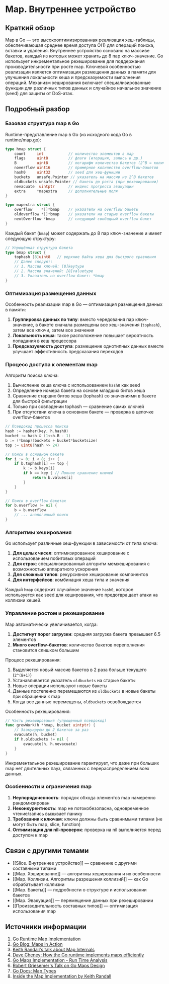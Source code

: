 # Map. Внутреннее устройство

## Краткий обзор

Map в Go — это высокооптимизированная реализация хеш-таблицы, обеспечивающая среднее время доступа O(1) для операций поиска, вставки и удаления. Внутреннее устройство основано на массиве бакетов, каждый из которых может хранить до 8 пар ключ-значение. Go использует инкрементальное рехеширование для поддержания производительности при росте map. Ключевой особенностью реализации является оптимизация размещения данных в памяти для улучшения локальности кеша и предсказуемости выполнения операций. Механизм хеширования включает специализированные функции для различных типов данных и случайное начальное значение (seed) для защиты от DoS-атак.

## Подробный разбор

### Базовая структура map в Go

Runtime-представление map в Go (из исходного кода Go в runtime/map.go):

```go
type hmap struct {
    count     int           // количество элементов в map
    flags     uint8         // флаги (итерация, запись и др.)
    B         uint8         // логарифм количества бакетов (2^B = количество бакетов)
    noverflow uint16        // примерное количество overflow-бакетов
    hash0     uint32        // seed для хеш-функции
    buckets   unsafe.Pointer // указатель на массив из 2^B бакетов
    oldbuckets unsafe.Pointer // бакеты до роста (при рехешировании)
    nevacuate  uintptr      // индекс прогресса эвакуации
    extra     *mapextra     // дополнительные поля
}

type mapextra struct {
    overflow    *[]*bmap    // указатели на overflow бакеты
    oldoverflow *[]*bmap    // указатели на старые overflow бакеты
    nextOverflow *bmap      // следующий свободный overflow бакет
}
```

Каждый бакет (`bmap`) может содержать до 8 пар ключ-значение и имеет следующую структуру:

```go
// Упрощённая структура бакета
type bmap struct {
    tophash [8]uint8   // верхние байты хеша для быстрого сравнения
    // Далее следуют:
    // 1. Массив ключей: [8]keytype
    // 2. Массив значений: [8]valuetype
    // 3. Указатель на overflow бакет: *bmap
}
```

### Оптимизация размещения данных

Особенность реализации map в Go — оптимизация размещения данных в памяти:

1. **Группировка данных по типу**: вместо чередования пар ключ-значение, в бакете сначала размещены все хеш-значения (`tophash`), затем все ключи, затем все значения
2. **Локальность кеша**: такое расположение повышает вероятность попадания в кеш процессора
3. **Предсказуемость доступа**: размещение однотипных данных вместе улучшает эффективность предсказания переходов

### Процесс доступа к элементам map

Алгоритм поиска ключа:

1. Вычисление хеша ключа с использованием `hash0` как seed
2. Определение номера бакета на основе младших битов хеша
3. Сравнение старших битов хеша (tophash) со значениями в бакете для быстрой фильтрации
4. Только при совпадении tophash — сравнение самих ключей
5. При отсутствии ключа в основном бакете — проверка в цепочке overflow-бакетов

```go
// Псевдокод процесса поиска
hash := hasher(key, h.hash0)
bucket := hash & (1<<h.B - 1)
b := (*bmap)(buckets + bucket*bucketsize)
top := uint8(hash >> 24)

// Поиск в основном бакете
for i := 0; i < 8; i++ {
    if b.tophash[i] == top {
        k := b.keys[i]
        if k == key { // Полное сравнение ключей
            return b.values[i]
        }
    }
}

// Поиск в overflow бакетах
for b.overflow != nil {
    b = b.overflow
    // ... аналогичный поиск
}
```

### Алгоритмы хеширования

Go использует различные хеш-функции в зависимости от типа ключа:

1. **Для целых чисел**: оптимизированное хеширование с использованием побитовых операций
2. **Для строк**: специализированный алгоритм мемхеширования с возможностью аппаратного ускорения
3. **Для сложных типов**: рекурсивное хеширование компонентов
4. **Для интерфейсов**: комбинация хеша типа и значения

Каждый `hmap` содержит случайное значение `hash0`, которое используется как seed для хеширования, что предотвращает атаки на коллизии хешей.

### Управление ростом и рехеширование

Map автоматически увеличивается, когда:

1. **Достигнут порог загрузки**: средняя загрузка бакета превышает 6.5 элементов
2. **Много overflow-бакетов**: количество бакетов переполнения становится слишком большим

Процесс рехеширования:

1. Выделяется новый массив бакетов в 2 раза больше текущего (`2^(B+1)`)
2. Устанавливается указатель `oldbuckets` на старые бакеты
3. Новые операции используют новые бакеты
4. Данные постепенно перемещаются из `oldbuckets` в новые бакеты при обращении к map
5. Когда все данные перемещены, `oldbuckets` освобождается

Особенность рехеширования:

```go
// Часть рехеширования (упрощенный псевдокод)
func growWork(h *hmap, bucket uintptr) {
    // Эвакуируем до 2 бакетов за раз
    evacuate(h, bucket)
    if h.oldbuckets != nil {
        evacuate(h, h.nevacuate)
    }
}
```

Инкрементальное рехеширование гарантирует, что даже при больших map нет длительных пауз, связанных с перераспределением всех данных.

### Особенности и ограничения map

1. **Неупорядоченность**: порядок обхода элементов map намеренно рандомизирован
2. **Неконкурентность**: map не потокобезопасна, одновременное чтение/запись вызывает панику
3. **Требования к ключам**: ключи должны быть сравнимыми типами (не могут быть map, slice, function)
4. **Оптимизация для nil-проверок**: проверка на nil выполняется перед доступом к map

## Связи с другими темами

- [[Slice. Внутреннее устройство]] — сравнение с другими составными типами
- [[Map. Хэширование]] — алгоритмы хеширования и их особенности
- [[Map. Коллизии. Алгоритмы разрешения коллизий]] — как Go обрабатывает коллизии
- [[Map. Бакеты]] — подробности о структуре и использовании бакетов
- [[Map. Эвакуация]] — перемещение данных при рехешировании
- [[Производительность составных типов]] — оптимизация использования map

## Источники информации

1. [Go Runtime Map Implementation](https://github.com/golang/go/blob/master/src/runtime/map.go)
2. [Go Blog: Maps in Action](https://go.dev/blog/maps)
3. [Keith Randall's talk about Map Internals](https://golang.org/s/gocon-tokyo-2019-map)
4. [Dave Cheney: How the Go runtime implements maps efficiently](https://dave.cheney.net/2018/05/29/how-the-go-runtime-implements-maps-efficiently-without-generics)
5. [Go Maps Implementation - Run Time Analysis](https://medium.com/i0exception/runtime-overhead-of-using-go-maps-29189152354c)
6. [Robert Griesemer's Talk on Go Maps Design](https://www.youtube.com/watch?v=Tl7mi9QmLns)
7. [Go Docs: Map Types](https://golang.org/ref/spec#Map_types)
8. [Inside the Map Implementation by Keith Randall](https://www.youtube.com/watch?v=uCR_A-Bphl0)
